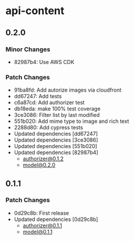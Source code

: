 # api-content

## 0.2.0

### Minor Changes

- 82987b4: Use AWS CDK

### Patch Changes

- 91ba8fd: Add autorize images via cloudfront
- dd67247: Add tests
- c6a87cd: Add authorizer test
- db18eda: make 100% test coverage
- 3ce3086: Filter list by last modified
- 551b020: Add mime type to image and rich text
- 2288d80: Add cypress tests
- Updated dependencies [dd67247]
- Updated dependencies [3ce3086]
- Updated dependencies [551b020]
- Updated dependencies [82987b4]
  - authorizer@0.1.2
  - model@0.2.0

## 0.1.1

### Patch Changes

- 0d29c8b: First release
- Updated dependencies [0d29c8b]
  - authorizer@0.1.1
  - model@0.1.1

